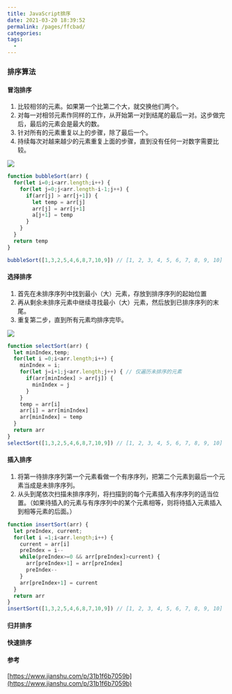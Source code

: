 ```yaml
---
title: JavaScript排序
date: 2021-03-20 18:39:52
permalink: /pages/ffcbad/
categories:
tags:
  - 
---
```

### 排序算法

#### 冒泡排序

1. 比较相邻的元素。如果第一个比第二个大，就交换他们两个。
2. 对每一对相邻元素作同样的工作，从开始第一对到结尾的最后一对。这步做完后，最后的元素会是最大的数。
3. 针对所有的元素重复以上的步骤，除了最后一个。
4. 持续每次对越来越少的元素重复上面的步骤，直到没有任何一对数字需要比较。

<img src="https://upload-images.jianshu.io/upload_images/754476-924014d631039f01.gif?imageMogr2/auto-orient/strip|imageView2/2/w/826/format/webp"/>

```js
function bubbleSort(arr) {
  for(let i=0;i<arr.length;i++) {
    for(let j=0;j<arr.length-i-1;j++) {
      if(arr[j] > arr[j+1]) {
        let temp = arr[j]
        arr[j] = arr[j+1]
        a[j+1] = temp 
      }
    }
  }
  return temp
}

bubbleSort([1,3,2,5,4,6,8,7,10,9]) // [1, 2, 3, 4, 5, 6, 7, 8, 9, 10]
```

#### 选择排序

1. 首先在未排序序列中找到最小（大）元素，存放到排序序列的起始位置
2. 再从剩余未排序元素中继续寻找最小（大）元素，然后放到已排序序列的末尾。
3. 重复第二步，直到所有元素均排序完毕。

<img src="https://upload-images.jianshu.io/upload_images/754476-06a4090ebc2f5655.gif?imageMogr2/auto-orient/strip|imageView2/2/w/811/format/webp">

```js
function selectSort(arr) {
  let minIndex,temp;
  for(let i =0;i<arr.length;i++) {
    minIndex = i;
    for(let j=i+1;j<arr.length;j++) { // 仅遍历未排序的元素
      if(arr[minIndex] > arr[j]) {
        minIndex = j
      }
    }
    temp = arr[i]
    arr[i] = arr[minIndex]
    arr[minIndex] = temp
  }
  return arr
}
selectSort([1,3,2,5,4,6,8,7,10,9]) // [1, 2, 3, 4, 5, 6, 7, 8, 9, 10]
```


#### 插入排序

1. 将第一待排序序列第一个元素看做一个有序序列，把第二个元素到最后一个元素当成是未排序序列。
2. 从头到尾依次扫描未排序序列，将扫描到的每个元素插入有序序列的适当位置。（如果待插入的元素与有序序列中的某个元素相等，则将待插入元素插入到相等元素的后面。）

```js
function insertSort(arr) {
  let preIndex, current;
  for(let i =1;i<arr.length;i++) {
    current = arr[i]
    preIndex = i--
    while(preIndex>=0 && arr[preIndex]>current) {
      arr[preIndex+1] = arr[preIndex]
      preIndex--
    }
    arr[preIndex+1] = current
  }
  return arr
}
insertSort([1,3,2,5,4,6,8,7,10,9]) // [1, 2, 3, 4, 5, 6, 7, 8, 9, 10]

```

#### 归并排序

#### 快速排序

#### 参考

[https://www.jianshu.com/p/31b1f6b7059b](https://www.jianshu.com/p/31b1f6b7059b)